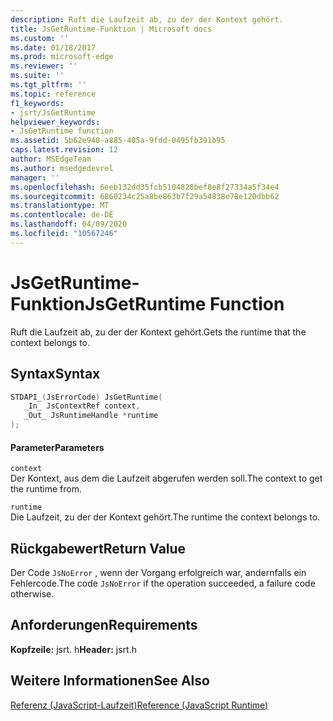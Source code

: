 ```yaml
---
description: Ruft die Laufzeit ab, zu der der Kontext gehört.
title: JsGetRuntime-Funktion | Microsoft docs
ms.custom: ''
ms.date: 01/18/2017
ms.prod: microsoft-edge
ms.reviewer: ''
ms.suite: ''
ms.tgt_pltfrm: ''
ms.topic: reference
f1_keywords:
- jsrt/JsGetRuntime
helpviewer_keywords:
- JsGetRuntime function
ms.assetid: 5b62e940-a885-405a-9fdd-0495fb391b95
caps.latest.revision: 12
author: MSEdgeTeam
ms.author: msedgedevrel
manager: ''
ms.openlocfilehash: 6eeb132dd35fcb5104828bef8e8f27334a5f34e4
ms.sourcegitcommit: 6860234c25a8be863b7f29a54838e78e120dbb62
ms.translationtype: MT
ms.contentlocale: de-DE
ms.lasthandoff: 04/09/2020
ms.locfileid: "10567246"
---
```

# <span data-ttu-id="7c26d-103">JsGetRuntime-Funktion</span><span class="sxs-lookup"><span data-stu-id="7c26d-103">JsGetRuntime Function</span></span>
<span data-ttu-id="7c26d-104">Ruft die Laufzeit ab, zu der der Kontext gehört.</span><span class="sxs-lookup"><span data-stu-id="7c26d-104">Gets the runtime that the context belongs to.</span></span>  
  
## <span data-ttu-id="7c26d-105">Syntax</span><span class="sxs-lookup"><span data-stu-id="7c26d-105">Syntax</span></span>  
  
```cpp  
STDAPI_(JsErrorCode) JsGetRuntime(  
   _In_ JsContextRef context,  
   _Out_ JsRuntimeHandle *runtime  
);  
```  
  
#### <span data-ttu-id="7c26d-106">Parameter</span><span class="sxs-lookup"><span data-stu-id="7c26d-106">Parameters</span></span>  
 `context`  
 <span data-ttu-id="7c26d-107">Der Kontext, aus dem die Laufzeit abgerufen werden soll.</span><span class="sxs-lookup"><span data-stu-id="7c26d-107">The context to get the runtime from.</span></span>  
  
 `runtime`  
 <span data-ttu-id="7c26d-108">Die Laufzeit, zu der der Kontext gehört.</span><span class="sxs-lookup"><span data-stu-id="7c26d-108">The runtime the context belongs to.</span></span>  
  
## <span data-ttu-id="7c26d-109">Rückgabewert</span><span class="sxs-lookup"><span data-stu-id="7c26d-109">Return Value</span></span>  
 <span data-ttu-id="7c26d-110">Der Code `JsNoError` , wenn der Vorgang erfolgreich war, andernfalls ein Fehlercode.</span><span class="sxs-lookup"><span data-stu-id="7c26d-110">The code `JsNoError` if the operation succeeded, a failure code otherwise.</span></span>  
  
## <span data-ttu-id="7c26d-111">Anforderungen</span><span class="sxs-lookup"><span data-stu-id="7c26d-111">Requirements</span></span>  
 <span data-ttu-id="7c26d-112">**Kopfzeile:** jsrt. h</span><span class="sxs-lookup"><span data-stu-id="7c26d-112">**Header:** jsrt.h</span></span>  
  
## <span data-ttu-id="7c26d-113">Weitere Informationen</span><span class="sxs-lookup"><span data-stu-id="7c26d-113">See Also</span></span>  
 [<span data-ttu-id="7c26d-114">Referenz (JavaScript-Laufzeit)</span><span class="sxs-lookup"><span data-stu-id="7c26d-114">Reference (JavaScript Runtime)</span></span>](../chakra-hosting/reference-javascript-runtime.md)